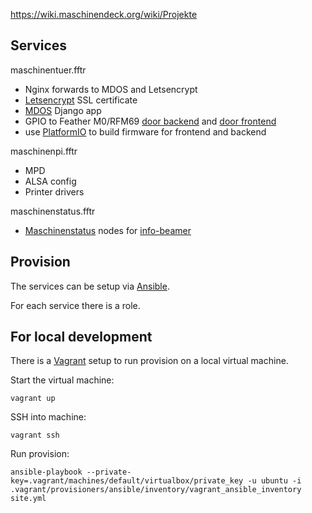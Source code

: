 

https://wiki.maschinendeck.org/wiki/Projekte



## Services


maschinentuer.fftr
  - Nginx forwards to MDOS and Letsencrypt
  - [Letsencrypt](https://letsencrypt.org/) SSL certificate
  - [MDOS](https://github.com/maschinendeck/mdos) Django app
  - GPIO to Feather M0/RFM69 [door backend](https://github.com/maschinendeck/mdos/tree/master/featherm0-backend) and [door frontend](https://github.com/maschinendeck/mdos/tree/master/featherm0-frontend)
  - use [PlatformIO](http://platformio.org/) to build firmware for frontend and backend



maschinenpi.fftr
  - MPD
  - ALSA config
  - Printer drivers


maschinenstatus.fftr
  - [Maschinenstatus](https://github.com/maschinendeck/Maschinenstatus) nodes for [info-beamer](https://github.com/dividuum/info-beamer/)




## Provision

The services can be setup via [Ansible](https://www.ansible.com/).

For each service there is a role.



## For local development

There is a [Vagrant](https://www.vagrantup.com/) setup to run provision on a local virtual machine.

Start the virtual machine:

```
vagrant up
```


SSH into machine:

```
vagrant ssh
```


Run provision:

```
ansible-playbook --private-key=.vagrant/machines/default/virtualbox/private_key -u ubuntu -i .vagrant/provisioners/ansible/inventory/vagrant_ansible_inventory site.yml
```
